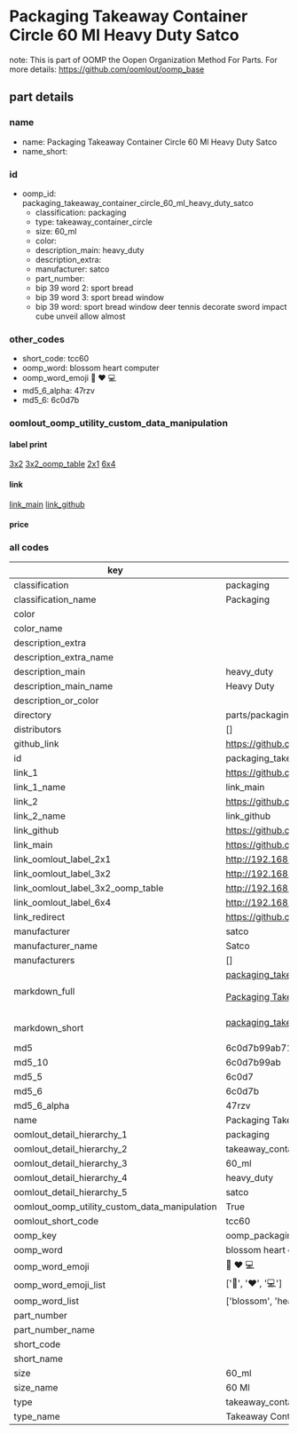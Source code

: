 # Packaging Takeaway Container Circle 60 Ml Heavy Duty Satco  

note: This is part of OOMP the Oopen Organization Method For Parts. For more details: https://github.com/oomlout/oomp_base

##  part details
  







### name
* name: Packaging Takeaway Container Circle 60 Ml Heavy Duty Satco
* name_short: 
### id
* oomp_id: packaging_takeaway_container_circle_60_ml_heavy_duty_satco
  * classification: packaging
  * type: takeaway_container_circle
  * size: 60_ml
  * color: 
  * description_main: heavy_duty
  * description_extra: 
  * manufacturer: satco
  * part_number: 
  * bip 39 word 2: sport bread
  * bip 39 word 3: sport bread window
  * bip 39 word: sport bread window deer tennis decorate sword impact cube unveil allow almost

### other_codes
* short_code: tcc60
* oomp_word: blossom heart computer
* oomp_word_emoji :blossom: :heart: :computer:
* md5_6_alpha: 47rzv
* md5_6: 6c0d7b






### oomlout_oomp_utility_custom_data_manipulation
#### label print
[3x2](http://192.168.1.245:1112/?label=oomp%2047rzv)
[3x2_oomp_table](http://192.168.1.108:1112/?label=oomp%2047rzv)
[2x1](http://192.168.1.242:1112/?label=oomp%2047rzv)
[6x4](http://192.168.1.55:1112/?label=oomp%2047rzv)    

#### link

[link_main](https://github.com/oomlout/oomlout_oomp_version_1_messy/tree/main/parts/packaging_takeaway_container_circle_60_ml_heavy_duty_satco) [link_github](https://github.com/oomlout/oomlout_oomp_version_1_messy/tree/main/parts/packaging_takeaway_container_circle_60_ml_heavy_duty_satco)                             

#### price







### all codes 
| key | value |  
| --- | --- |  
| classification | packaging |  
| classification_name | Packaging |  
| color |  |  
| color_name |  |  
| description_extra |  |  
| description_extra_name |  |  
| description_main | heavy_duty |  
| description_main_name | Heavy Duty |  
| description_or_color |   |  
| directory | parts/packaging_takeaway_container_circle_60_ml_heavy_duty_satco |  
| distributors | [] |  
| github_link | https://github.com/oomlout/oomlout_oomp_part_src/tree/main/parts/packaging_takeaway_container_circle_60_ml_heavy_duty_satco |  
| id | packaging_takeaway_container_circle_60_ml_heavy_duty_satco |  
| link_1 | https://github.com/oomlout/oomlout_oomp_version_1_messy/tree/main/parts/packaging_takeaway_container_circle_60_ml_heavy_duty_satco |  
| link_1_name | link_main |  
| link_2 | https://github.com/oomlout/oomlout_oomp_version_1_messy/tree/main/parts/packaging_takeaway_container_circle_60_ml_heavy_duty_satco |  
| link_2_name | link_github |  
| link_github | https://github.com/oomlout/oomlout_oomp_version_1_messy/tree/main/parts/packaging_takeaway_container_circle_60_ml_heavy_duty_satco |  
| link_main | https://github.com/oomlout/oomlout_oomp_version_1_messy/tree/main/parts/packaging_takeaway_container_circle_60_ml_heavy_duty_satco |  
| link_oomlout_label_2x1 | http://192.168.1.242:1112/?label=oomp%2047rzv |  
| link_oomlout_label_3x2 | http://192.168.1.245:1112/?label=oomp%2047rzv |  
| link_oomlout_label_3x2_oomp_table | http://192.168.1.108:1112/?label=oomp%2047rzv |  
| link_oomlout_label_6x4 | http://192.168.1.55:1112/?label=oomp%2047rzv |  
| link_redirect | https://github.com/oomlout/oomlout_oomp_version_1_messy/tree/main/parts/packaging_takeaway_container_circle_60_ml_heavy_duty_satco |  
| manufacturer | satco |  
| manufacturer_name | Satco |  
| manufacturers | [] |  
| markdown_full | [packaging_takeaway_container_circle_60_ml_heavy_duty_satco](none)<br>[](none)<br>[Packaging Takeaway Container Circle 60 Ml Heavy Duty Satco](none)<br><br> |  
| markdown_short | [packaging_takeaway_container_circle_60_ml_heavy_duty_satco](none)<br><br> |  
| md5 | 6c0d7b99ab71db88e46f9395f6c6de95 |  
| md5_10 | 6c0d7b99ab |  
| md5_5 | 6c0d7 |  
| md5_6 | 6c0d7b |  
| md5_6_alpha | 47rzv |  
| name | Packaging Takeaway Container Circle 60 Ml Heavy Duty Satco |  
| oomlout_detail_hierarchy_1 | packaging |  
| oomlout_detail_hierarchy_2 | takeaway_container_circle |  
| oomlout_detail_hierarchy_3 | 60_ml |  
| oomlout_detail_hierarchy_4 | heavy_duty |  
| oomlout_detail_hierarchy_5 | satco |  
| oomlout_oomp_utility_custom_data_manipulation | True |  
| oomlout_short_code | tcc60 |  
| oomp_key | oomp_packaging_takeaway_container_circle_60_ml_heavy_duty_satco |  
| oomp_word | blossom heart computer |  
| oomp_word_emoji | :blossom: :heart: :computer: |  
| oomp_word_emoji_list | [':blossom:', ':heart:', ':computer:'] |  
| oomp_word_list | ['blossom', 'heart', 'computer'] |  
| part_number |  |  
| part_number_name |  |  
| short_code |  |  
| short_name |  |  
| size | 60_ml |  
| size_name | 60 Ml |  
| type | takeaway_container_circle |  
| type_name | Takeaway Container Circle |  
